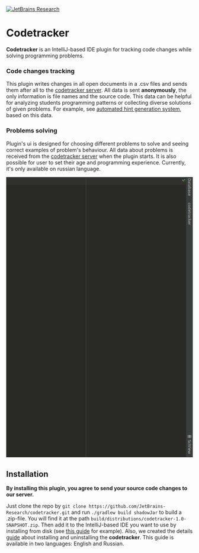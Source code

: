 [![JetBrains Research](https://jb.gg/badges/research.svg)](https://confluence.jetbrains.com/display/ALL/JetBrains+on+GitHub)

# Codetracker

**Codetracker** is an IntelliJ-based IDE plugin for tracking code changes while solving programming problems.

### Code changes tracking

This plugin writes changes in all open documents in a .csv files and sends them after all to the [codetracker server](https://github.com/nbirillo/coding-assistant-server). 
All data is sent **anonymously**, the only information is file names and the source code. This data can be helpful for 
analyzing students programming patterns or collecting diverse solutions of given problems. For example, 
see [automated hint generation system](https://github.com/JetBrains-Research/codetracker-org.jetbrains.research.ml.codetracker.data), 
based on this data.

### Problems solving

Plugin's ui is designed for choosing different problems to solve and seeing correct examples of 
problem's behaviour. All data about problems is received from the [codetracker server](https://github.com/nbirillo/coding-assistant-server) 
when the plugin starts. 
It is also possible for user to set their age and programming experience. Currently, it's only available on russian language. 


![](readme-img/codetracker.gif)

## Installation

**By installing this plugin, you agree to send your source code changes to our server.**

Just clone the repo by `git clone https://github.com/JetBrains-Research/codetracker.git` and run `./gradlew build shadowJar` to build a .zip-file. 
You will find it at the path `build/distributions/codetracker-1.0-SNAPSHOT.zip`. Then add it to the IntelliJ-based IDE you want to use by installing from disk 
(see [this guide](https://www.jetbrains.com/help/idea/managing-plugins.html#install_plugin_from_disk) for example). Also, we created the details [guide](https://github.com/JetBrains-Research/codetracker/wiki) about 
installing and uninstalling the **codetracker**. This guide is available in two languages: English and Russian.

